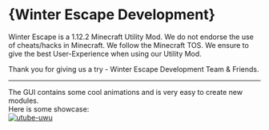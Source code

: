 # {Winter Escape Development}
Winter Escape is a 1.12.2 Minecraft Utility Mod. We do not endorse the use of cheats/hacks in Minecraft. We follow the Minecraft TOS.
We ensure to give the best User-Experience when using our Utility Mod.

Thank you for giving us a try - Winter Escape Development Team & Friends.

---

The GUI contains some cool animations and is very easy to create new modules.  
Here is some showcase:  
[![utube-uwu](https://img.youtube.com/vi/WCN9H0Uuds8/0.jpg)](https://www.youtube.com/watch?v=WCN9H0Uuds8)
